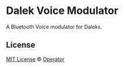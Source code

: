 # Dalek Voice Modulator 
A Bluetooth Voice modulator for Daleks.

## License

[MIT License](LICENSE) © [Operator](https://github.com/EmbeddedDesign)